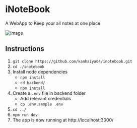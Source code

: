 # iNoteBook

A WebApp to Keep your all notes at one place

![image](https://user-images.githubusercontent.com/93936630/222914336-f67f9bcc-d9fd-441c-8b26-2e8c4498bc8b.png)

## Instructions


1. `git clone https://github.com/kanhaiya04/inotebook.git` 
2. `cd ./inotebook`
3. Install node dependencies 
   - `npm install`
   -  `cd backend/`
   -  `npm install`
4. Create a `.env` file in backend folder
   - Add relevant credentials
   - `cp .env.sample .env` 
5.  `cd ../`
6. `npm run dev`
7. The app is now running at http://localhost:3000/

